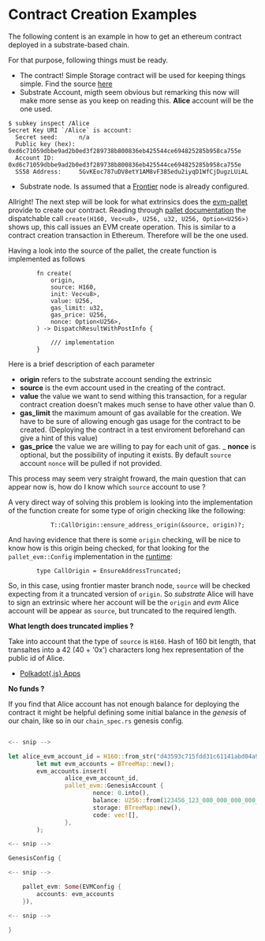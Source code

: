 # Contract Creation Examples

The following content is an example in how to get an ethereum contract deployed in a substrate-based chain.

For that purpose, following things must be ready.

- The contract! Simple Storage contract will be used for keeping things simple. Find the source [here](./resources/SimpleStorage.sol)
- Substrate Account, migth seem obvious but remarking this now will make more sense as you keep on reading this. **Alice** account will be the one used.
```
$ subkey inspect /Alice
Secret Key URI `/Alice` is account:
  Secret seed:      n/a
  Public key (hex): 0xd6c71059dbbe9ad2b0ed3f289738b800836eb425544ce694825285b958ca755e
  Account ID:       0xd6c71059dbbe9ad2b0ed3f289738b800836eb425544ce694825285b958ca755e
  SS58 Address:     5GvKEoc787uDV8etY1AM8vF385edu2iyqD1WfCjDugzLUiAL

```
- Substrate node. Is assumed that a [Frontier](https://github.com/paritytech/frontier) node is already configured.

Allright! The next step will be look for what extrinsics does the [evm-pallet](https://github.com/paritytech/frontier/blob/master/docs/frame/evm.md) provide to create our contract. Reading through [pallet documentation](https://substrate.dev/rustdocs/v2.0.0/pallet_evm/index.html) the dispatchable call `create(H160, Vec<u8>, U256, u32, U256, Option<U256>)` shows up, this call issues an EVM create operation. This is similar to a contract creation transaction in Ethereum. Therefore will be the one used. 

Having a look into the source of the pallet, the create function is implemented as follows

```
		fn create(
			origin,
			source: H160,
			init: Vec<u8>,
			value: U256,
			gas_limit: u32,
			gas_price: U256,
			nonce: Option<U256>,
		) -> DispatchResultWithPostInfo {

			/// implementation
		}
```

Here is a brief description of each parameter
- **origin** refers to the substrate account sending the extrinsic
- **source** is the evm account used in the creating of the contract.
- **value** the value we want to send withing this transaction, for a regular contract creation doesn't makes much sense to have other value than 0.
- **gas_limit** the maximum amount of gas available for the creation. We have to be sure of allowing enough gas usage for the contract to be created. (Deploying the contract in a test enviroment beforehand can give a hint of this value)
- **gas_price** the value we are willing to pay for each unit of gas.
_ **nonce** is optional, but the possibility of inputing it exists. By default `source` account `nonce` will be pulled if not provided.

This process may seem very straight froward, the main question that can appear now is, how do I know which `source` account to use ?

A very direct way of solving this problem is looking into the implementation of the function create for some type of origin checking like the following:
```
			T::CallOrigin::ensure_address_origin(&source, origin)?;
```

And having evidence that there is some `origin` checking, will be nice to know how is this origin being checked, for that looking for the `pallet_evm::Config` implementation in the [runtime](https://github.com/paritytech/frontier/blob/master/template/runtime/src/lib.rs#L290):

```
		type CallOrigin = EnsureAddressTruncated;
```

So, in this case, using frontier master branch node, `source` will be checked expecting from it a truncated version of `origin`. So _substrate_ Alice will have to sign an extrinsic where her account will be the `origin` and _evm_ Alice account will be appear as `source`, but truncated to the required length.

**What length does truncated implies ?**

Take into account that the type of `source` is `H160`. Hash of 160 bit length, that transaltes into a 42 (40 + '0x') characters long hex representation of the public id of Alice.

- [Polkadot{.js} Apps](https://polkadot.js.org/apps/)

**No funds ?**

If you find that Alice account has not enough balance for deploying the contract it might be helpful defining some initial balance in the *genesis* of our chain, like so in our `chain_spec.rs` genesis config.

```rust

<-- snip -->

let alice_evm_account_id = H160::from_str("d43593c715fdd31c61141abd04a99fd6822c8558").unwrap();
        let mut evm_accounts = BTreeMap::new();
        evm_accounts.insert(
                alice_evm_account_id,
                pallet_evm::GenesisAccount {
                        nonce: 0.into(),
                        balance: U256::from(123456_123_000_000_000_000_000u128),
                        storage: BTreeMap::new(),
                        code: vec![],
                },
        );

<-- snip -->

GenesisConfig {

<-- snip -->

	pallet_evm: Some(EVMConfig {
		accounts: evm_accounts
	}),

<-- snip -->

}

```
